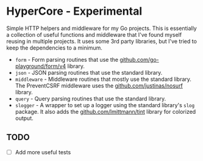 # HyperCore - Experimental

Simple HTTP helpers and middleware for my Go projects. This is essentially a collection of useful functions and
middleware that I've found myself reusing in multiple projects. It uses some 3rd party libraries, but I've tried to keep
the dependencies to a minimum.

- `form` - Form parsing routines that use the [github.com/go-playground/form/v4](https://github.com/go-playground/form)
  library.
- `json` - JSON parsing routines that use the standard library.
- `middleware` - Middleware routines that mostly use the standard library. The PreventCSRF middleware uses
  the [github.com/justinas/nosurf](https://github.com/justinas/nosurf) library.
- `query` - Query parsing routines that use the standard library.
- `slogger` - A wrapper to set up a logger using the standard library's `slog` package. It also adds
  the [github.com/lmittmann/tint](https://github.com/lmittmann/tint) library for colorized output.

## TODO

- [ ] Add more useful tests
